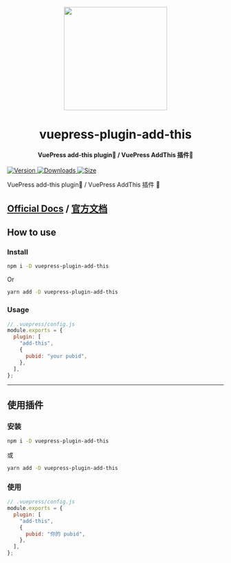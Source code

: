 <!-- markdownlint-disable -->
<p align="center">
  <img width="240" src="https://vuepress-theme.mrhope.site/logo.svg" style="text-align: center;"/>
</p>
<h1 align="center">vuepress-plugin-add-this</h1>
<h4 align="center">VuePress add-this plugin💌 / VuePress AddThis 插件💌</h4>

[![Version](https://img.shields.io/npm/v/vuepress-plugin-add-this.svg?style=flat-square&logo=npm) ![Downloads](https://img.shields.io/npm/dm/vuepress-plugin-add-this.svg?style=flat-square&logo=npm) ![Size](https://img.shields.io/bundlephobia/min/vuepress-plugin-add-this?style=flat-square&logo=npm)](https://www.npmjs.com/package/vuepress-plugin-add-this)

<!-- markdownlint-restore -->

VuePress add-this plugin💌 / VuePress AddThis 插件 💌

## [Official Docs](https://vuepress-add-this.mrhope.site/) / [官方文档](https://vuepress-add-this.mrhope.site/zh/)

## How to use

### Install

```bash
npm i -D vuepress-plugin-add-this
```

Or

```bash
yarn add -D vuepress-plugin-add-this
```

### Usage

```js
// .vuepress/config.js
module.exports = {
  plugin: [
    "add-this",
    {
      pubid: "your pubid",
    },
  ],
};
```

---

## 使用插件

### 安装

```bash
npm i -D vuepress-plugin-add-this
```

或

```bash
yarn add -D vuepress-plugin-add-this
```

### 使用

```js
// .vuepress/config.js
module.exports = {
  plugin: [
    "add-this",
    {
      pubid: "你的 pubid",
    },
  ],
};
```
